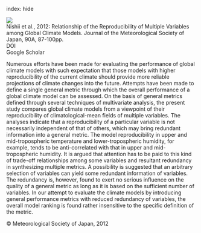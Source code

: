 index: hide

<div class="Citation">
    <div class="Citation-thumb CitationThumb-linked"  data-href="https://doi.org/10.2151/jmsj.2012-a04">
      <img src="https://static.claimspace.cloud/climate-study-static/refs/thumbs/9/Nishii_et_al_2012-thumb.png" />
    </div>

  <div class="Citation-body">
    <div class="Citation-text">Nishii et al., 2012: Relationship of the Reproducibility of Multiple Variables among Global Climate Models. <span class="Article-journal">Journal of the Meteorological Society of Japan, </span><span class="Article-volume">90A, </span>87-100pp.</div>
    <div class="Citation-links">
      <div class="CitationLink" data-href="https://doi.org/10.2151/jmsj.2012-a04">
        <div class="CitationLink-icon CitationLink-Doi"></div>
        <div class="CitationLink-text">DOI</div>
      </div>
      <div class="CitationLink" data-href="https://scholar.google.com/scholar?q=10.2151/jmsj.2012-a04">
        <div class="CitationLink-icon CitationLink-Scholar"></div>
        <div class="CitationLink-text">Google Scholar</div>
      </div>
    </div>
  </div>
</div>

Numerous efforts have been made for evaluating the performance of global climate models with such expectation that those models with higher reproducibility of the current climate should provide more reliable projections of climate changes into the future. Attempts have been made to define a single general metric through which the overall performance of a global climate model can be assessed. On the basis of general metrics defined through several techniques of multivariate analysis, the present study compares global climate models from a viewpoint of their reproducibility of climatological-mean fields of multiple variables. The analyses indicate that a reproducibility of a particular variable is not necessarily independent of that of others, which may bring redundant information into a general metric. The model reproducibility in upper and mid-tropospheric temperature and lower-tropospheric humidity, for example, tends to be anti-correlated with that in upper and mid-tropospheric humidity. It is argued that attention has to be paid to this kind of trade-off relationships among some variables and resultant redundancy in synthesizing multiple metrics. A possibility is suggested that an arbitrary selection of variables can yield some redundant information of variables. The redundancy is, however, found to exert no serious influence on the quality of a general metric as long as it is based on the sufficient number of variables. In our attempt to evaluate the climate models by introducing general performance metrics with reduced redundancy of variables, the overall model ranking is found rather insensitive to the specific definition of the metric.

<div class="Citation-copy">
&copy; Meteorological Society of Japan, 2012
</div>